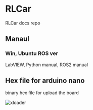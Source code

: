 # RLCar
RLCar docs repo

## Manaul
### Win, Ubuntu ROS ver
LabVIEW, Python manual, ROS2 manual
## Hex file for arduino nano
binary hex file for upload the board

![xloader](https://user-images.githubusercontent.com/32663016/227823399-03a04a84-f2a9-4a4b-a09e-c7dcb68fe870.jpg)
